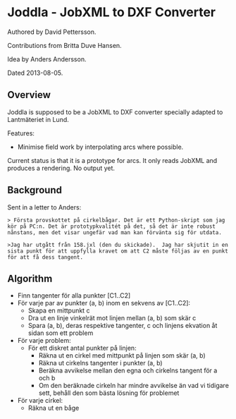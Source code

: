 Joddla - JobXML to DXF Converter
================================

Authored by David Pettersson.

Contributions from Britta Duve Hansen.

Idea by Anders Andersson. 

Dated 2013-08-05.

Overview
--------

Joddla is supposed to be a JobXML to DXF converter specially adapted to Lantmäteriet in Lund.

Features:

 * Minimise field work by interpolating arcs where possible.
 
Current status is that it is a prototype for arcs. It only reads JobXML and produces a rendering. No output yet.

Background
-----------

Sent in a letter to Anders:

    > Första provskottet på cirkelbågar. Det är ett Python-skript som jag kör på PC:n. Det är prototypkvalitét på det, så det är inte robust nånstans, men det visar ungefär vad man kan förvänta sig för utdata.
    
    >Jag har utgått från 158.jxl (den du skickade).  Jag har skjutit in en sista punkt för att uppfylla kravet om att C2 måste följas av en punkt för att få dess tangent.

Algorithm
---------

* Finn tangenter för alla punkter [C1..C2]
* För varje par av punkter (a, b) inom en sekvens av [C1..C2]:
    * Skapa en mittpunkt c
    * Dra ut en linje vinkelrät mot linjen mellan (a, b) som skär c
    * Spara (a, b), deras respektive tangenter, c och linjens ekvation åt sidan som ett problem
* För varje problem:
    * För ett diskret antal punkter på linjen:
        * Räkna ut en cirkel med mittpunkt på linjen som skär (a, b) 
        * Räkna ut cirkelns tangenter i punkter (a, b)
        * Beräkna avvikelse mellan den egna och cirkelns tangent för a och b
        * Om den beräknade cirkeln har mindre avvikelse än vad vi tidigare sett, behåll den som bästa lösning för problemet
* För varje cirkel:
    * Räkna ut en båge


